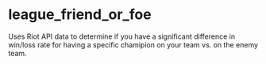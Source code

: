# league_friend_or_foe
Uses Riot API data to determine if you have a significant difference in win/loss rate for having a specific chamipion on your team vs. on the enemy team.
